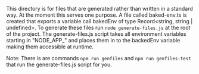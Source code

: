 This directory is for files that are generated rather than written in a standard way. At the moment this serves one purpose. A file called baked-env.ts is created that exports a variable call bakedEnv of type Record<string, string | undefined>. To generate these files run `node generate-files.js` at the root of the project. The generate-files.js script takes all environment variables starting in "NODE_APP_" and places them in to the backedEnv variable making them accessible at runtime.

Note: There is are commands `npm run genfiles` and `npm run genfiles:test` that run the generate-files.js script for you.


